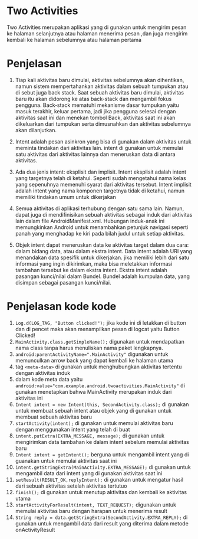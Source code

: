 # Two Activities

  Two Activities merupakan aplikasi yang di gunakan untuk mengirim pesan ke halaman selanjutnya atau halaman menerima pesan ,dan juga mengirim kembali ke halaman sebelumnya atau halaman pertama

# Penjelasan

1. Tiap kali aktivitas baru dimulai, aktivitas sebelumnya akan dihentikan, namun sistem mempertahankan aktivitas dalam sebuah tumpukan atau di sebut juga back stack. Saat sebuah aktivitas baru dimulai, aktivitas baru itu akan didorong ke atas back-stack dan mengambil fokus pengguna. Back-stack mematuhi mekanisme dasar tumpukan yaitu masuk terakhir, keluar pertama, jadi jika pengguna selesai dengan aktivitas saat ini dan menekan tombol Back, aktivitas saat ini akan dikeluarkan dari tumpukan serta dimusnahkan dan aktivitas sebelumnya akan dilanjutkan.

2.  Intent adalah pesan asinkron yang bisa di gunakan dalam aktivitas untuk meminta tindakan dari aktivitas lain. intent di gunakan untuk memulai satu aktivitas dari aktivitas lainnya dan meneruskan data di antara aktivitas.

3. Ada dua jenis intent: eksplisit dan implisit. Intent eksplisit adalah intent yang targetnya telah di ketahui. Seperti sudah mengetahui nama kelas yang sepenuhnya memenuhi syarat dari aktivitas tersebut. Intent implisit adalah intent yang nama komponen targetnya tidak di ketahui, namun memiliki tindakan umum untuk dikerjakan

4. Semua aktivitas di aplikasi terhubung dengan satu sama lain. Namun, dapat juga di mendifinisikan sebuah aktivitas sebagai induk dari aktivitas lain dalam file AndroidManifest.xml. Hubungan induk-anak ini memungkinkan Android untuk menambahkan petunjuk navigasi seperti panah yang menghadap ke kiri pada bilah judul untuk setiap aktivitas.

5. Objek intent dapat meneruskan data ke aktivitas target dalam dua cara: dalam bidang data, atau dalam ekstra intent. Data intent adalah URI yang menandakan data spesifik untuk dikerjakan. jika memiliki lebih dari satu informasi yang ingin dikirimkan, maka bisa meletakkan informasi tambahan tersebut ke dalam ekstra intent. Ekstra intent adalah pasangan kunci/nilai dalam Bundel. Bundel adalah kumpulan data, yang disimpan sebagai pasangan kunci/nilai.


# Penjelasan kode kode

1. `Log.d(LOG_TAG, "Button clicked!");` jika kode ini di letakkan di button dan di pencet maka akan menampilkan pesan di logcat yaitu Button Clicked!
2. `MainActivity.class.getSimpleName();` digunakan untuk mendapatkan nama class tanpa harus menuliskan nama paket lengkapnya. 
3. `android:parentActivityName=".MainActivity"` digunakan untuk memunculkan arrow back yang dapat kembali ke halaman utama
4. tag `<meta-data>` di gunakan untuk menghubungkan aktivitas tertentu dengan aktivitas induk 
5. dalam kode meta data yaitu `android:value="com.example.android.twoactivities.MainActivity"` di gunakan menetapkan bahwa MainActivity merupakan induk dari aktivitas ini
6. `Intent intent = new Intent(this, SecondActivity.class);` di gunakan untuk membuat sebuah intent atau objek yang di gunakan untuk membuat sebuah aktivitas baru
7. `startActivity(intent);` di gunakan untuk memulai aktivitas baru dengan menggunakan intent yang telah di buat
8. `intent.putExtra(EXTRA_MESSAGE, message);` di gunakan untuk mengirimkan data tambahan ke dalam intent  sebelum memulai aktivitas baru
9. `Intent intent = getIntent();` berguna untuk mengambil intent yang di guanakan untuk memulai aktivitas saat ini
10. `intent.getStringExtra(MainActivity.EXTRA_MESSAGE);` di gunakan untuk mengambil data dari intent yang di gunakan aktivitas saat ini
11. `setResult(RESULT_OK,replyIntent);` di gunakan untuk mengatur hasil dari sebuah aktivitas setelah aktivitas tertutuo
12. `finish();` di gunakan untuk menutup aktivitas dan kembali ke aktivitas utama
13. `startActivityForResult(intent, TEXT_REQUEST);` digunakan untuk memulai aktivitas baru dengan harapan untuk menerima result
14. `String reply = data.getStringExtra(SecondActivity.EXTRA_REPLY);` di gunakan untuk mengambil data dari result yang diterima dalam metode onActivityResult


